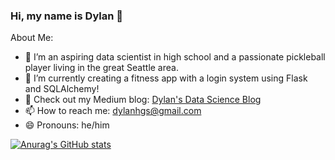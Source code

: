 ### Hi, my name is Dylan 👋

<!--
**dylans0ng/dylans0ng** is a ✨ _special_ ✨ repository because its `README.md` (this file) appears on your GitHub profile.-->


About Me:
- 🔭 I’m an aspiring data scientist in high school and a passionate pickleball player living in the great Seattle area. 
- 📖 I’m currently creating a fitness app with a login system using Flask and SQLAlchemy! 
- 👯 Check out my Medium blog: [Dylan's Data Science Blog](https://medium.com/@dylanhgs)
- 📫 How to reach me: dylanhgs@gmail.com
- 😄 Pronouns: he/him

[![Anurag's GitHub stats](https://github-readme-stats.vercel.app/api?username=dylans0ng)](https://github.com/anuraghazra/github-readme-stats)

